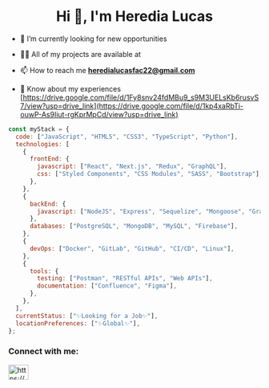 <h1 align="center">Hi 👋, I'm Heredia Lucas</h1>

- 🔭 I’m currently looking for new opportunities

- 👨‍💻 All of my projects are available at 

- 📫 How to reach me **heredialucasfac22@gmail.com**

- 📄 Know about my experiences [https://drive.google.com/file/d/1Fy8snv24fdMBu9_s9M3UELsKb6rusvS7/view?usp=drive_link](https://drive.google.com/file/d/1kp4xaRbTi-ouwP-As9Iiut-rgKprMpCd/view?usp=drive_link)


```javascript
const myStack = {
  code: ["JavaScript", "HTML5", "CSS3", "TypeScript", "Python"],
  technologies: [
    {
      frontEnd: {
        javascript: ["React", "Next.js", "Redux", "GraphQL"],
        css: ["Styled Components", "CSS Modules", "SASS", "Bootstrap"],
      },
    },
    {
      backEnd: {
        javascript: ["NodeJS", "Express", "Sequelize", "Mongoose", "GraphQL"],
      },
      databases: ["PostgreSQL", "MongoDB", "MySQL", "Firebase"],
    },
    {
      devOps: ["Docker", "GitLab", "GitHub", "CI/CD", "Linux"],
    },
    {
      tools: {
        testing: ["Postman", "RESTful APIs", "Web APIs"],
        documentation: ["Confluence", "Figma"],
      },
    },
  ],
  currentStatus: ["✨Looking for a Job✨"],
  locationPreferences: ["✨Global✨"],
};
```

<h3 align="left">Connect with me:</h3>
<p align="left">
<a href="https://linkedin.com/in/https://www.linkedin.com/in/heredialucasfran/" target="blank"><img align="center" src="https://raw.githubusercontent.com/rahuldkjain/github-profile-readme-generator/master/src/images/icons/Social/linked-in-alt.svg" alt="https://www.linkedin.com/in/heredialucasfran/" height="30" width="40" /></a>
</p>
